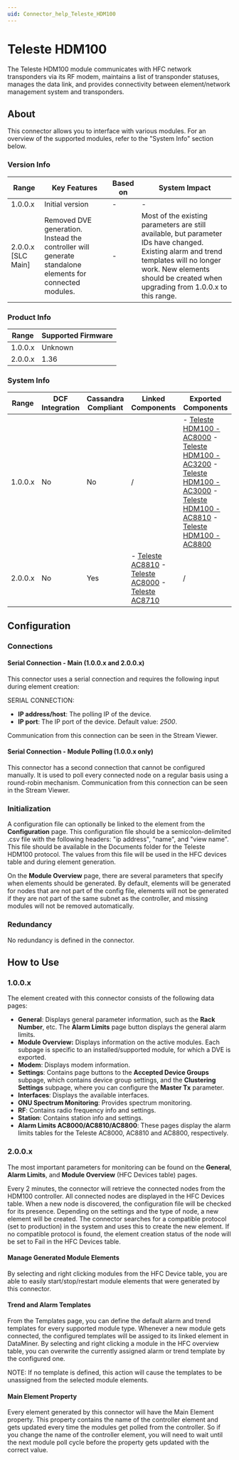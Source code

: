 ```yaml
---
uid: Connector_help_Teleste_HDM100
---
```


# Teleste HDM100

The Teleste HDM100 module communicates with HFC network transponders via its RF modem, maintains a list of transponder statuses, manages the data link, and provides connectivity between element/network management system and transponders.

## About

This connector allows you to interface with various modules. For an overview of the supported modules, refer to the "System Info" section below.

### Version Info

| **Range**            | **Key Features**                                                                                        | **Based on** | **System Impact**                                                                                                                                                                                                      |
|----------------------|---------------------------------------------------------------------------------------------------------|--------------|------------------------------------------------------------------------------------------------------------------------------------------------------------------------------------------------------------------------|
| 1.0.0.x              | Initial version                                                                                         | \-           | \-                                                                                                                                                                                                                     |
| 2.0.0.x \[SLC Main\] | Removed DVE generation. Instead the controller will generate standalone elements for connected modules. | \-           | Most of the existing parameters are still available, but parameter IDs have changed. Existing alarm and trend templates will no longer work. New elements should be created when upgrading from 1.0.0.x to this range. |

### Product Info

| **Range** | **Supported Firmware** |
|-----------|------------------------|
| 1.0.0.x   | Unknown                |
| 2.0.0.x   | 1.36                   |

### System Info

| **Range** | **DCF Integration** | **Cassandra Compliant** | **Linked Components**                                                                                                                                                       | **Exported Components**                                                                                                                                                                                                                                                                                                                                                                                     |
|-----------|---------------------|-------------------------|-----------------------------------------------------------------------------------------------------------------------------------------------------------------------------|-------------------------------------------------------------------------------------------------------------------------------------------------------------------------------------------------------------------------------------------------------------------------------------------------------------------------------------------------------------------------------------------------------------|
| 1.0.0.x   | No                  | No                      | /                                                                                                                                                                           | \- [Teleste HDM100 - AC8000](/Driver%20Help/Teleste%20HDM100%20-%20AC8000.aspx) - [Teleste HDM100 - AC3200](/Driver%20Help/Teleste%20HDM100%20-%20AC3200.aspx) - [Teleste HDM100 - AC3000](/Driver%20Help/Teleste%20HDM100%20-%20AC3000.aspx) - [Teleste HDM100 - AC8810](/Driver%20Help/Teleste%20HDM100%20-%20AC8810.aspx) - [Teleste HDM100 - AC8800](xref:Connector_help_Teleste_HDM100_-_AC8800) |
| 2.0.0.x   | No                  | Yes                     | \- [Teleste AC8810](/Driver%20Help/Teleste%20AC8810.aspx) - [Teleste AC8000](/Driver%20Help/Teleste%20AC8000.aspx) - [Teleste AC8710](xref:Connector_help_Teleste_AC8710) | /                                                                                                                                                                                                                                                                                                                                                                                                           |

## Configuration

### Connections

#### Serial Connection - Main (1.0.0.x and 2.0.0.x)

This connector uses a serial connection and requires the following input during element creation:

SERIAL CONNECTION:

- **IP address/host**: The polling IP of the device.
- **IP port**: The IP port of the device. Default value: *2500*.

Communication from this connection can be seen in the Stream Viewer.

#### Serial Connection - Module Polling (1.0.0.x only)

This connector has a second connection that cannot be configured manually. It is used to poll every connected node on a regular basis using a round-robin mechanism. Communication from this connection can be seen in the Stream Viewer.

### Initialization

A configuration file can optionally be linked to the element from the **Configuration** page. This configuration file should be a semicolon-delimited .csv file with the following headers: "ip address", "name", and "view name". This file should be available in the Documents folder for the Teleste HDM100 protocol. The values from this file will be used in the HFC devices table and during element generation.

On the **Module Overview** page, there are several parameters that specify when elements should be generated. By default, elements will be generated for nodes that are not part of the config file, elements will not be generated if they are not part of the same subnet as the controller, and missing modules will not be removed automatically.

### Redundancy

No redundancy is defined in the connector.

## How to Use

### 1.0.0.x

The element created with this connector consists of the following data pages:

- **General**: Displays general parameter information, such as the **Rack Number**, etc. The **Alarm Limits** page button displays the general alarm limits.
- **Module Overview:** Displays information on the active modules. Each subpage is specific to an installed/supported module, for which a DVE is exported.
- **Modem**: Displays modem information.
- **Settings**: Contains page buttons to the **Accepted Device Groups** subpage, which contains device group settings, and the **Clustering Settings** subpage, where you can configure the **Master Tx** parameter.
- **Interfaces**: Displays the available interfaces.
- **ONU Spectrum Monitoring**: Provides spectrum monitoring.
- **RF**: Contains radio frequency info and settings.
- **Station**: Contains station info and settings.
- **Alarm Limits AC8000/AC8810/AC8800**: These pages display the alarm limits tables for the Teleste AC8000, AC8810 and AC8800, respectively.

### 2.0.0.x

The most important parameters for monitoring can be found on the **General**, **Alarm Limits**, and **Module Overview** (HFC Devices table) pages.

Every 2 minutes, the connector will retrieve the connected nodes from the HDM100 controller. All connected nodes are displayed in the HFC Devices table. When a new node is discovered, the configuration file will be checked for its presence. Depending on the settings and the type of node, a new element will be created. The connector searches for a compatible protocol (set to production) in the system and uses this to create the new element. If no compatible protocol is found, the element creation status of the node will be set to Fail in the HFC Devices table.

#### Manage Generated Module Elements

By selecting and right clicking modules from the HFC Device table, you are able to easily start/stop/restart module elements that were generated by this connector.

#### Trend and Alarm Templates

From the Templates page, you can define the default alarm and trend templates for every supported module type. Whenever a new module gets connected, the configured templates will be assiged to its linked element in DataMiner. By selecting and right clicking a module in the HFC overview table, you can overwrite the currently assigned alarm or trend template by the configured one.

NOTE: If no template is defined, this action will cause the templates to be unassigned from the selected module elements.

#### Main Element Property

Every element generated by this connector will have the Main Element property. This property contains the name of the controller element and gets updated every time the modules get polled from the controller. So if you change the name of the controller element, you will need to wait until the next module poll cycle before the property gets updated with the correct value.
